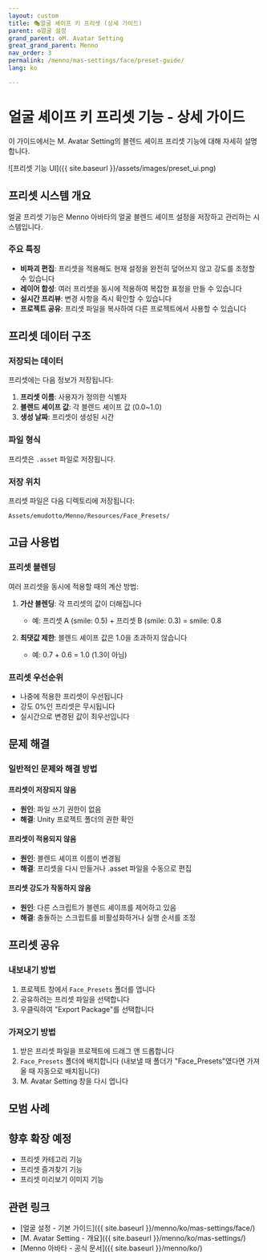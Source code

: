 ```yaml
---
layout: custom
title: 🎭얼굴 셰이프 키 프리셋 (상세 가이드)
parent: ⚙️얼굴 설정
grand_parent: ⚙️M. Avatar Setting
great_grand_parent: Menno
nav_order: 3
permalink: /menno/mas-settings/face/preset-guide/
lang: ko

---
```


# 얼굴 셰이프 키 프리셋 기능 - 상세 가이드

이 가이드에서는 M. Avatar Setting의 블렌드 셰이프 프리셋 기능에 대해 자세히 설명합니다.

![프리셋 기능 UI]({{ site.baseurl }}/assets/images/preset_ui.png)

## 프리셋 시스템 개요

얼굴 프리셋 기능은 Menno 아바타의 얼굴 블렌드 셰이프 설정을 저장하고 관리하는 시스템입니다.

### 주요 특징

- **비파괴 편집**: 프리셋을 적용해도 현재 설정을 완전히 덮어쓰지 않고 강도를 조정할 수 있습니다
- **레이어 합성**: 여러 프리셋을 동시에 적용하여 복잡한 표정을 만들 수 있습니다
- **실시간 프리뷰**: 변경 사항을 즉시 확인할 수 있습니다
- **프로젝트 공유**: 프리셋 파일을 복사하여 다른 프로젝트에서 사용할 수 있습니다

## 프리셋 데이터 구조

### 저장되는 데이터

프리셋에는 다음 정보가 저장됩니다:

1. **프리셋 이름**: 사용자가 정의한 식별자
2. **블렌드 셰이프 값**: 각 블렌드 셰이프 값 (0.0~1.0)
3. **생성 날짜**: 프리셋이 생성된 시간

### 파일 형식

프리셋은 `.asset` 파일로 저장됩니다.

### 저장 위치

프리셋 파일은 다음 디렉토리에 저장됩니다:
```
Assets/emudotto/Menno/Resources/Face_Presets/
```

## 고급 사용법

### 프리셋 블렌딩

여러 프리셋을 동시에 적용할 때의 계산 방법:

1. **가산 블렌딩**: 각 프리셋의 값이 더해집니다
   - 예: 프리셋 A (smile: 0.5) + 프리셋 B (smile: 0.3) = smile: 0.8

2. **최댓값 제한**: 블렌드 셰이프 값은 1.0을 초과하지 않습니다
   - 예: 0.7 + 0.6 = 1.0 (1.3이 아님)

### 프리셋 우선순위

- 나중에 적용한 프리셋이 우선됩니다
- 강도 0%인 프리셋은 무시됩니다
- 실시간으로 변경된 값이 최우선입니다

## 문제 해결

### 일반적인 문제와 해결 방법

#### 프리셋이 저장되지 않음
- **원인**: 파일 쓰기 권한이 없음
- **해결**: Unity 프로젝트 폴더의 권한 확인

#### 프리셋이 적용되지 않음
- **원인**: 블렌드 셰이프 이름이 변경됨
- **해결**: 프리셋을 다시 만들거나 .asset 파일을 수동으로 편집

#### 프리셋 강도가 작동하지 않음
- **원인**: 다른 스크립트가 블렌드 셰이프를 제어하고 있음
- **해결**: 충돌하는 스크립트를 비활성화하거나 실행 순서를 조정

## 프리셋 공유

### 내보내기 방법

1. 프로젝트 창에서 `Face_Presets` 폴더를 엽니다
2. 공유하려는 프리셋 파일을 선택합니다
3. 우클릭하여 "Export Package"를 선택합니다

### 가져오기 방법

1. 받은 프리셋 파일을 프로젝트에 드래그 앤 드롭합니다
2. `Face_Presets` 폴더에 배치합니다 (내보낼 때 폴더가 "Face_Presets"였다면 가져올 때 자동으로 배치됩니다)
3. M. Avatar Setting 창을 다시 엽니다

## 모범 사례

## 향후 확장 예정

- 프리셋 카테고리 기능
- 프리셋 즐겨찾기 기능
- 프리셋 미리보기 이미지 기능

## 관련 링크

- [얼굴 설정 - 기본 가이드]({{ site.baseurl }}/menno/ko/mas-settings/face/)
- [M. Avatar Setting - 개요]({{ site.baseurl }}/menno/ko/mas-settings/)
- [Menno 아바타 - 공식 문서]({{ site.baseurl }}/menno/ko/) 